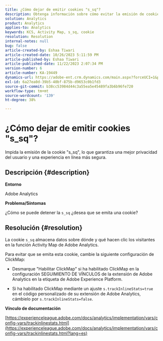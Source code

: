 ```yaml
---
title: ¿Cómo dejar de emitir cookies "s_sq"?
description: Obtenga información sobre cómo evitar la emisión de cookies 's_sq'.
solution: Analytics
product: Analytics
applies-to: Analytics
keywords: KCS, Activity Map, s_sq, cookie
resolution: Resolution
internal-notes: null
bug: false
article-created-by: Eshaa Tiwari
article-created-date: 10/26/2023 5:11:59 PM
article-published-by: Eshaa Tiwari
article-published-date: 11/22/2023 2:07:34 PM
version-number: 6
article-number: KA-19449
dynamics-url: https://adobe-ent.crm.dynamics.com/main.aspx?forceUCI=1&pagetype=entityrecord&etn=knowledgearticle&id=3b2861c3-2274-ee11-9ae7-6045bd0063aa
exl-id: 6a27ea0d-39b5-40bf-875b-d9653c0b1fd3
source-git-commit: b38cc53984d44c3a55ea5e45489fa3b6b96fe720
workflow-type: tm+mt
source-wordcount: '139'
ht-degree: 38%

---
```


# ¿Cómo dejar de emitir cookies &quot;s_sq&quot;?


Impida la emisión de la cookie &quot;s_sq&quot;, lo que garantiza una mejor privacidad del usuario y una experiencia en línea más segura.

## Descripción {#description}


<b>Entorno</b>

Adobe Analytics

<b>Problema/Síntomas</b>

¿Cómo se puede detener la `s_sq` ¿desea que se emita una cookie?


## Resolución {#resolution}


La cookie `s_sq` almacena datos sobre dónde y qué hacen clic los visitantes en la función Activity Map de Adobe Analytics.

Para evitar que se emita esta cookie, cambie la siguiente configuración de ClickMap:

- Desmarque &quot;Habilitar ClickMap&quot; si ha habilitado ClickMap en la configuración SEGUIMIENTO DE VÍNCULOS de la extensión de Adobe Analytics en la etiqueta de Adobe Experience Platform.

- Si ha habilitado ClickMap mediante un ajuste `s.trackInlineStats=true` en el código personalizado de su extensión de Adobe Analytics, cámbielo por `s.trackInlineStats=false`.

<b>Vínculo de documentación</b>

[https://experienceleague.adobe.com/docs/analytics/implementation/vars/config-vars/trackinlinestats.html](https://experienceleague.adobe.com/docs/analytics/implementation/vars/config-vars/trackinlinestats.html?lang=es)
